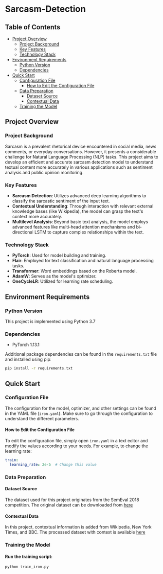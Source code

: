 # Sarcasm-Detection

## Table of Contents
- [Project Overview](#project-overview)
  - [Project Background](#project-background)
  - [Key Features](#key-features)
  - [Technology Stack](#technology-stack)
- [Environment Requirements](#Environment-Requirements)
  - [Python Version](#Python-Version)
  - [Dependencies](#Dependencies)
- [Quick Start](#quick-start)
  - [Configuration File](#configuration-file)
    - [How to Edit the Configuration File](#how-to-edit-the-configuration-file)
  - [Data Preparation](#data-preparation)
    - [Dataset Source](#dataset-source)
    - [Contextual Data](#contextual-data)
  - [Training the Model](#training-the-model)

## Project Overview

### Project Background

Sarcasm is a prevalent rhetorical device encountered in social media, news comments, or everyday conversations. However, it presents a considerable challenge for Natural Language Processing (NLP) tasks. This project aims to develop an efficient and accurate sarcasm detection model to understand textual content more accurately in various applications such as sentiment analysis and public opinion monitoring.

### Key Features

- **Sarcasm Detection**: Utilizes advanced deep learning algorithms to classify the sarcastic sentiment of the input text.
- **Contextual Understanding**: Through interaction with relevant external knowledge bases (like Wikipedia), the model can grasp the text's context more accurately.
- **Multilevel Analysis**: Beyond basic text analysis, the model employs advanced features like multi-head attention mechanisms and bi-directional LSTM to capture complex relationships within the text.

### Technology Stack

- **PyTorch**: Used for model building and training.
- **Flair**: Employed for text classification and natural language processing tasks.
- **Transformer**: Word embeddings based on the Roberta model.
- **AdamW**: Serves as the model's optimizer.
- **OneCycleLR**: Utilized for learning rate scheduling.

## Environment Requirements

### Python Version

This project is implemented using Python 3.7

### Dependencies

- PyTorch 1.13.1

Additional package dependencies can be found in the `requirements.txt` file and installed using pip:

```bash
pip install -r requirements.txt
```

## Quick Start

### Configuration File

The configuration for the model, optimizer, and other settings can be found in the YAML file (`iron.yaml`). Make sure to go through the configuration to understand the different parameters.

#### How to Edit the Configuration File

To edit the configuration file, simply open `iron.yaml` in a text editor and modify the values according to your needs. For example, to change the learning rate:

```yaml
train:
  learning_rate: 2e-5  # Change this value
```
### Data Preparation

#### Dataset Source
The dataset used for this project originates from the SemEval 2018 competition. The original dataset can be downloaded from [here](https://drive.google.com/file/d/1TKpxIm5Z6OSwxZdRR0ACOY6Edcygp0QQ/view?usp=drive_link)
#### Contextual Data
In this project, contextual information is added from Wikipedia, New York Times, and BBC. The processed dataset with context is available [here](https://drive.google.com/file/d/1M_pOwL7UW_8lkmC_9b0QQoUbEK0ttdUC/view?usp=drive_link)

### Training the Model

#### Run the training script:

```bash
python train_iron.py
```


